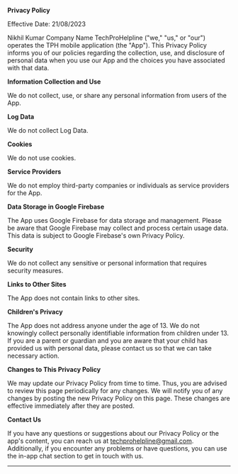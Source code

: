 **Privacy Policy**

Effective Date: 21/08/2023

Nikhil Kumar Company Name TechProHelpline ("we," "us," or "our") operates the TPH mobile application (the "App"). This Privacy Policy informs you of our policies regarding the collection, use, and disclosure of personal data when you use our App and the choices you have associated with that data.

**Information Collection and Use**

We do not collect, use, or share any personal information from users of the App.

**Log Data**

We do not collect Log Data.

**Cookies**

We do not use cookies.

**Service Providers**

We do not employ third-party companies or individuals as service providers for the App.

**Data Storage in Google Firebase**

The App uses Google Firebase for data storage and management. Please be aware that Google Firebase may collect and process certain usage data. This data is subject to Google Firebase's own Privacy Policy.

**Security**

We do not collect any sensitive or personal information that requires security measures.

**Links to Other Sites**

The App does not contain links to other sites.

**Children's Privacy**

The App does not address anyone under the age of 13. We do not knowingly collect personally identifiable information from children under 13. If you are a parent or guardian and you are aware that your child has provided us with personal data, please contact us so that we can take necessary action.

**Changes to This Privacy Policy**

We may update our Privacy Policy from time to time. Thus, you are advised to review this page periodically for any changes. We will notify you of any changes by posting the new Privacy Policy on this page. These changes are effective immediately after they are posted.

**Contact Us**

If you have any questions or suggestions about our Privacy Policy or the app's content, you can reach us at techprohelpline@gmail.com. Additionally, if you encounter any problems or have questions, you can use the in-app chat section to get in touch with us.

---
